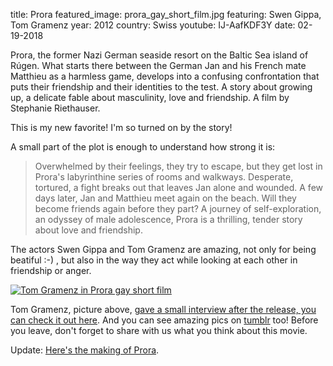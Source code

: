 title: Prora
featured_image: prora_gay_short_film.jpg
featuring: Swen Gippa, Tom Gramenz 
year: 2012
country: Swiss
youtube: IJ-AafKDF3Y
date: 02-19-2018

Prora, the former Nazi German seaside resort on the Baltic Sea island of Rúgen. What starts there between the German Jan and his French mate Matthieu as a harmless game, develops into a confusing confrontation that puts their friendship and their identities to the test. A story about growing up, a delicate fable about masculinity, love and friendship. A film by Stephanie Riethauser.

This is my new favorite! I'm so turned on by the story!

A small part of the plot is enough to understand how strong it is:

> Overwhelmed by their feelings, they try to escape, but they get lost in Prora's labyrinthine series of rooms and walkways. Desperate, tortured, a fight breaks out that leaves Jan alone and wounded. A few days later, Jan and Matthieu meet again on the beach. Will they become friends again before they part? A journey of self-exploration, an odyssey of male adolescence, Prora is a thrilling, tender story about love and friendship.

The actors Swen Gippa and Tom Gramenz are amazing, not only for being beatiful :-) , but also in the way they act while looking at each other in friendship or anger.

[![Tom Gramenz in Prora gay short film](https://i1.wp.com/celebritywc.com/images/tom-gramenz-3.jpg)](http://celebritywc.com/images/tom-gramenz-3.jpg)


Tom Gramenz, picture above, [gave a small interview after the release, you can check it out here](https://gayshort.wordpress.com/2015/03/16/prora/www.biggaypictureshow.com/bgps/2013/04/boy-on-film-tom-gramenz-talks-prora-playing-gay-nazis/). And you can see amazing pics on [tumblr](https://gayshort.wordpress.com/2015/03/16/prora/www.tumblr.com/tagged/tom-gramenz) too! Before you leave, don't forget to share with us what you think about this movie.

Update:  [Here's the making of Prora](https://vimeo.com/57324733).
